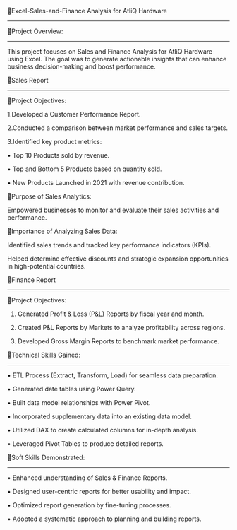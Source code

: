 🔗Excel-Sales-and-Finance Analysis for AtliQ Hardware
________________________________________
🔗Project Overview:
________________________________________
This project focuses on Sales and Finance Analysis for AtliQ Hardware using Excel. The goal was to generate actionable insights that can enhance business decision-making and boost performance.

🔗Sales Report
________________________________________
🔗Project Objectives:

1.Developed a Customer Performance Report.

2.Conducted a comparison between market performance and sales targets.

3.Identified key product metrics:

•	Top 10 Products sold by revenue.

•	Top and Bottom 5 Products based on quantity sold.

•	New Products Launched in 2021 with revenue contribution.


🔗Purpose of Sales Analytics:

Empowered businesses to monitor and evaluate their sales activities and performance.

🔗Importance of Analyzing Sales Data:

Identified sales trends and tracked key performance indicators (KPIs).

Helped determine effective discounts and strategic expansion opportunities in high-potential countries.

🔗Finance Report
________________________________________
🔗Project Objectives:

1.	Generated Profit & Loss (P&L) Reports by fiscal year and month.
	
2.	Created P&L Reports by Markets to analyze profitability across regions.
	
3.	Developed Gross Margin Reports to benchmark market performance.

🔗Technical Skills Gained:
________________________________________
•	ETL Process (Extract, Transform, Load) for seamless data preparation.

•	Generated date tables using Power Query.

•	Built data model relationships with Power Pivot.

•	Incorporated supplementary data into an existing data model.

•	Utilized DAX to create calculated columns for in-depth analysis.

•	Leveraged Pivot Tables to produce detailed reports.


🔗Soft Skills Demonstrated:
________________________________________
•	Enhanced understanding of Sales & Finance Reports.

•	Designed user-centric reports for better usability and impact.

•	Optimized report generation by fine-tuning processes.

•	Adopted a systematic approach to planning and building reports.

